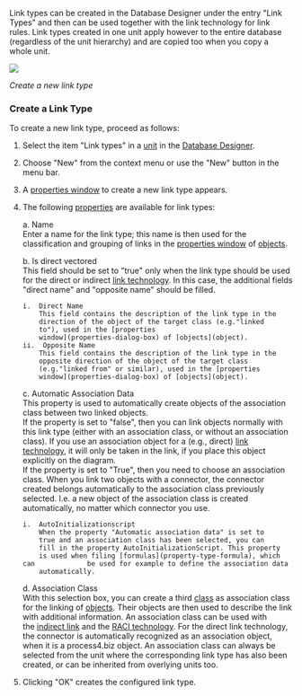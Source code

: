 Link types can be created in the Database Designer under the entry "Link Types" and then can be used together with the link technology for link rules. Link types created in one unit apply however to the entire database (regardless of the unit hierarchy) and are copied too when you copy a whole unit.

![](//images.ctfassets.net/utx1h0gfm1om/62iRMrXumWeSCYAU8QYEEQ/beb231699c64487e018eb2037d07f0c0/328776.png)

  *Create a new link type*

### Create a Link Type

To create a new link type, proceed as follows:

1.  Select the item "Link types" in a [unit](unit) in the [Database
    Designer](database-designer).
2.  Choose "New" from the context menu or use the "New" button in the
    menu bar.
3.  A [properties window](properties-dialog-box) to create a new link
    type appears.
4.  The following [properties](property-group-and-property) are available
    for link types:
    
    a.  Name  
        Enter a name for the link type; this name is then used for the
        classification and grouping of links in the [properties
        window](properties-dialog-box) of [objects](object).
        
    b.  Is direct vectored  
        This field should be set to "true" only when the link type
        should be used for the direct or indirect [link
        technology](link-technologies). In this case, the additional
        fields "direct name" and "opposite name" should be filled.   
        
        i.  Direct Name  
            This field contains the description of the link type in the
            direction of the object of the target class (e.g."linked
            to"), used in the [properties
            window](properties-dialog-box) of [objects](object).
        ii.  Opposite Name  
            This field contains the description of the link type in the
            opposite direction of the object of the target class
            (e.g."linked from" or similar), used in the [properties
            window](properties-dialog-box) of [objects](object).
            
    c.  Automatic Association Data  
        This property is used to automatically create objects of the
        association class between two linked objects.   
        If the property is set to "false", then you can link objects
        normally with this link type (either with an association class,
        or without an association class). If you use an association
        object for a (e.g., direct) [link
        technology](link-technologies), it will only be taken in the
        link, if you place this object explicitly on the diagram.  
        If the property is set to "True", then you need to choose an
        association class. When you link two objects with a connector,
        the connector created belongs automatically to the association
        class previously selected. I.e. a new object of the association
        class is created automatically, no matter which connector you
        use.

        i.  AutoInitializationscript  
            When the property "Automatic association data" is set to
            true and an association class has been selected, you can
            fill in the property AutoInitializationScript. This property
            is used when filing [formulas](property-type-formula), which can             be used for example to define the association data
            automatically.

    d.  Association Class  
        With this selection box, you can create a
        third [class](class) as association class for the linking
        of [objects](object). Their objects are then used to describe
        the link with additional information. An association class can
        be used with the [indirect link](example-indirect-link-technology)           and the [RACI technology](example-raci). For the direct link                 technology, the connector is automatically recognized as an                 association object, when it is a process4.biz object. An association         class can always be selected from the unit where the corresponding           link type has also been created, or can be inherited from overlying         units too.

5.  Clicking "OK" creates the configured link type.

